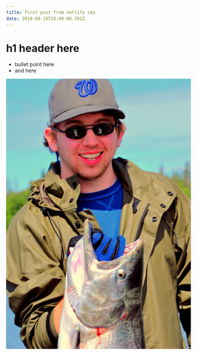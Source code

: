 ```yaml
---
title: first post from netlify cms
date: 2018-09-18T23:09:08.782Z
---
```

# h1 header here

* bullet point here
* and here

![null](/static/assets/dsc_0625.jpg)
